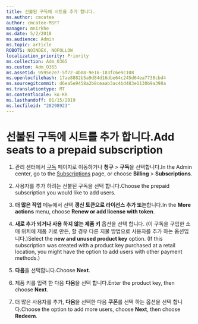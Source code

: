 ```yaml
---
title: 선불된 구독에 시트를 추가 합니다.
ms.author: cmcatee
author: cmcatee-MSFT
manager: mnirkhe
ms.date: 5/2/2018
ms.audience: Admin
ms.topic: article
ROBOTS: NOINDEX, NOFOLLOW
localization_priority: Priority
ms.collection: Adm_O365
ms.custom: Adm_O365
ms.assetid: 9595e2e7-5f72-4b08-9e16-183fc6e9c108
ms.openlocfilehash: 17ae8882b5a9d84d16dbe64c245d64ea7738cbd4
ms.sourcegitcommit: d6ea5e9458a2b8ceaab3ac4bd483e1130b9a398a
ms.translationtype: MT
ms.contentlocale: ko-KR
ms.lasthandoff: 01/15/2019
ms.locfileid: "28298923"
---
```

# <a name="add-seats-to-a-prepaid-subscription"></a><span data-ttu-id="984d7-102">선불된 구독에 시트를 추가 합니다.</span><span class="sxs-lookup"><span data-stu-id="984d7-102">Add seats to a prepaid subscription</span></span>

1. <span data-ttu-id="984d7-103">관리 센터에서 [구독](https://go.microsoft.com/fwlink/p/?linkid=842054) 페이지로 이동하거나 **청구** \> **구독**을 선택합니다.</span><span class="sxs-lookup"><span data-stu-id="984d7-103">In the Admin center, go to the [Subscriptions](https://go.microsoft.com/fwlink/p/?linkid=842054) page, or choose **Billing** \> **Subscriptions**.</span></span>
    
2. <span data-ttu-id="984d7-104">사용자를 추가 하려는 선불된 구독을 선택 합니다.</span><span class="sxs-lookup"><span data-stu-id="984d7-104">Choose the prepaid subscription you would like to add users.</span></span>
    
3. <span data-ttu-id="984d7-105">**더 많은 작업** 메뉴에서 선택 **갱신 토큰으로 라이선스 추가 또는**합니다.</span><span class="sxs-lookup"><span data-stu-id="984d7-105">In the **More actions** menu, choose **Renew or add license with token**.</span></span>
    
4. <span data-ttu-id="984d7-p101">**새로 추가 되거나 사용 하지 않는 제품 키** 옵션을 선택 합니다. (이 구독을 구입한 소매 위치에 제품 키로 만든, 할 경우 다른 지불 방법으로 사용자를 추가 하는 옵션입니다.)</span><span class="sxs-lookup"><span data-stu-id="984d7-p101">Select the **new and unused product key** option. (If this subscription was created with a product key purchased at a retail location, you might have the option to add users with other payment methods.)</span></span> 
    
5. <span data-ttu-id="984d7-108">**다음**을 선택합니다.</span><span class="sxs-lookup"><span data-stu-id="984d7-108">Choose **Next**.</span></span>
    
6. <span data-ttu-id="984d7-109">제품 키를 입력 한 다음 **다음**을 선택 합니다.</span><span class="sxs-lookup"><span data-stu-id="984d7-109">Enter the product key, then choose **Next**.</span></span>
    
7. <span data-ttu-id="984d7-110">더 많은 사용자를 추가, **다음**을 선택한 다음 **쿠폰**를 선택 하는 옵션을 선택 합니다.</span><span class="sxs-lookup"><span data-stu-id="984d7-110">Choose the option to add more users, choose **Next**, then choose **Redeem**.</span></span>
    

